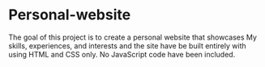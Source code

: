 # Personal-website
The goal of this project is to create a personal website that showcases My skills, experiences, and interests and the site have be built entirely with using HTML and CSS only. No JavaScript code have been included.
